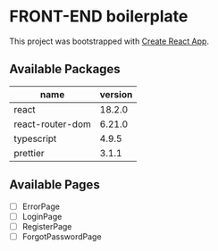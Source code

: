 # FRONT-END boilerplate

This project was bootstrapped with [Create React App](https://github.com/facebook/create-react-app).

## Available Packages

| name             | version |
| ---------------- | ------- |
| react            | 18.2.0  |
| react-router-dom | 6.21.0  |
| typescript       | 4.9.5   |
| prettier         | 3.1.1   |

## Available Pages

- [ ] ErrorPage
- [ ] LoginPage
- [ ] RegisterPage
- [ ] ForgotPasswordPage
